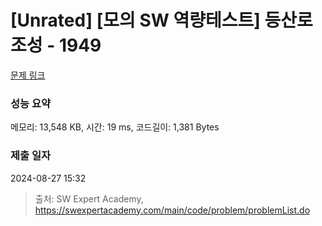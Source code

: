 # [Unrated] [모의 SW 역량테스트] 등산로 조성 - 1949 

[문제 링크](https://swexpertacademy.com/main/code/problem/problemDetail.do?contestProbId=AV5PoOKKAPIDFAUq) 

### 성능 요약

메모리: 13,548 KB, 시간: 19 ms, 코드길이: 1,381 Bytes

### 제출 일자

2024-08-27 15:32



> 출처: SW Expert Academy, https://swexpertacademy.com/main/code/problem/problemList.do